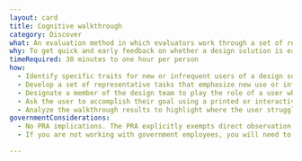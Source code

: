 ```yaml
---
layout: card
title: Cognitive walkthrough
category: Discover
what: An evaluation method in which evaluators work through a set of representative tasks and ask questions about the task as they go.
why: To get quick and early feedback on whether a design solution is easy for a new or infrequent user to learn, and why it is or isn’t easy. This method i useful for catching big issues at any stage in the design process when you don't have access to real users, but it is not a substitute for user evaluation.
timeRequired: 30 minutes to one hour per person
how:
  - Identify specific traits for new or infrequent users of a design solution.
  - Develop a set of representative tasks that emphasize new use or infrequent use.
  - Designate a member of the design team to play the role of a user who has the traits you’ve identified to participate in a moderated usability testing session. (The traits can overlap.)
  - Ask the user to accomplish their goal using a printed or interactive design. As they go, ask what they would attempt to do next or how they would learn. <ul><li>Don't lead the user through the task, but encourage them to stay focused on what they’re trying to accomplish.</li><li>Pay attention to expected outcomes and how quickly/easily participants are able to pick up a task.</li></ul>
  - Analyze the walkthrough results to highlight where the user struggled and what needs improvement.
governmentConsiderations:
  - No PRA implications. The PRA explicitly exempts direct observation and non-standardized conversation (e.g., not a survey) that a cognitive walkthrough entails, 5 CFR 1320.3(h)3.
  - If you are not working with government employees, you will need to observe standard precautions for archiving personally identifiable information.

---
```

